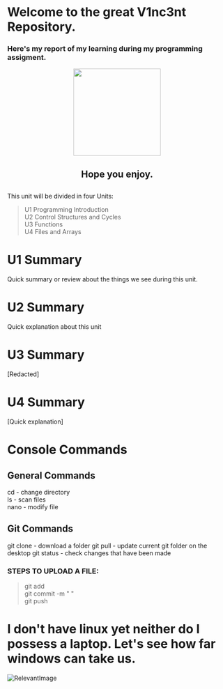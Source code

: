 # Welcome to the great V1nc3nt Repository.
### Here's my report of my learning during my **programming assigment**.  


<p align="center">
    <img height="200" src="https://upload.wikimedia.org/wikipedia/commons/thumb/1/18/ISO_C%2B%2B_Logo.svg/1200px-ISO_C%2B%2B_Logo.svg.png">

<h2 align="center"> 
Hope you enjoy.

##

This unit will be divided in four Units:
> U1 Programming Introduction  
> U2 Control Structures and Cycles  
> U3 Functions  
> U4 Files and Arrays  

# U1 Summary
Quick summary or review about the things we see during this unit.
# U2 Summary
Quick explanation about this unit
# U3 Summary
[Redacted]
# U4 Summary
[Quick explanation]  
# Console Commands
## General Commands  
cd - change directory  
ls - scan files  
nano - modify file  

## Git Commands
git clone - download a folder
git pull - update current git folder on the desktop
git status - check changes that have been made
### STEPS TO UPLOAD A FILE:  
>git add  
git commit -m " "  
git push  


# I don't have linux yet neither do I possess a laptop. Let's see how far windows can take us.

![RelevantImage](https://www.emaratalyoum.com/polopoly_fs/1.1410304.1602783749!/image/image.jpg)
